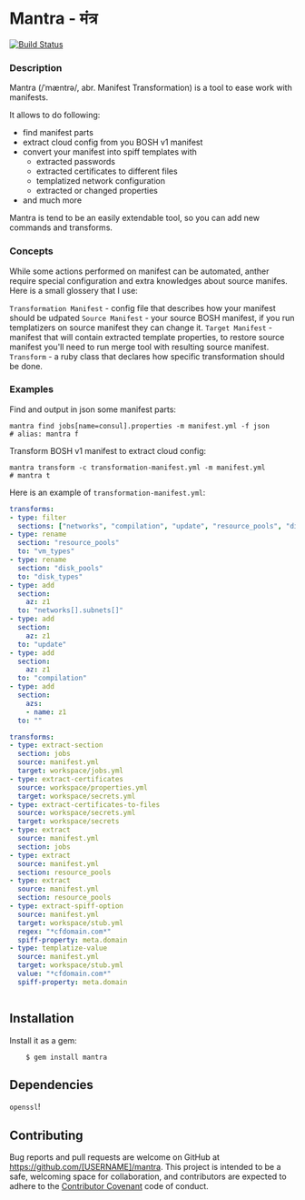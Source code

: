 # Mantra - मंत्र

[![Build Status](https://travis-ci.org/allomov/mantra.svg?branch=master)](https://travis-ci.org/allomov/mantra)

### Description

Mantra (/ˈmæntrə/, abr. Manifest Transformation) is a tool to ease work with manifests.

It allows to do following:

* find manifest parts 
* extract cloud config from you BOSH v1 manifest
* convert your manifest into spiff templates with
  * extracted passwords
  * extracted certificates to different files
  * templatized network configuration
  * extracted or changed properties
* and much more

Mantra is tend to be an easily extendable tool, so you can add new commands and transforms.

### Concepts

While some actions performed on manifest can be automated, anther require special configuration and extra knowledges about source manifes. Here is a small glossery that I use:

`Transformation Manifest` - config file that describes how your manifest should be udpated
`Source Manifest` - your source BOSH manifest, if you run templatizers on source manifest they can change it.
`Target Manifest` - manifest that will contain extracted template properties, to restore source manifest you'll need to run merge tool with resulting source manifest.
`Transform` - a ruby class that declares how specific transformation should be done.

### Examples

Find and output in json some manifest parts:

```
mantra find jobs[name=consul].properties -m manifest.yml -f json
# alias: mantra f
```

Transform BOSH v1 manifest to extract cloud config:

```
mantra transform -c transformation-manifest.yml -m manifest.yml
# mantra t
```

Here is an example of `transformation-manifest.yml`:

```yaml
transforms:
- type: filter
  sections: ["networks", "compilation", "update", "resource_pools", "disk_pools"]
- type: rename
  section: "resource_pools"
  to: "vm_types"
- type: rename
  section: "disk_pools"
  to: "disk_types"
- type: add
  section:
    az: z1
  to: "networks[].subnets[]"
- type: add
  section:
    az: z1
  to: "update"
- type: add
  section:
    az: z1
  to: "compilation"
- type: add
  section:
    azs:
    - name: z1
  to: ""
```


```yaml
transforms:
- type: extract-section
  section: jobs
  source: manifest.yml
  target: workspace/jobs.yml  
- type: extract-certificates
  source: workspace/properties.yml
  target: workspace/secrets.yml
- type: extract-certificates-to-files
  source: workspace/secrets.yml
  target: workspace/secrets
- type: extract
  source: manifest.yml
  section: jobs
- type: extract
  source: manifest.yml
  section: resource_pools
- type: extract
  source: manifest.yml
  section: resource_pools
- type: extract-spiff-option
  source: manifest.yml
  target: workspace/stub.yml
  regex: "*cfdomain.com*"
  spiff-property: meta.domain
- type: templatize-value
  source: manifest.yml
  target: workspace/stub.yml
  value: "*cfdomain.com*"
  spiff-property: meta.domain
```

```
```


## Installation

Install it as a gem:

```
    $ gem install mantra
```

## Dependencies

`openssl`!

## Contributing

Bug reports and pull requests are welcome on GitHub at https://github.com/[USERNAME]/mantra. This project is intended to be a safe, welcoming space for collaboration, and contributors are expected to adhere to the [Contributor Covenant](http://contributor-covenant.org) code of conduct.

